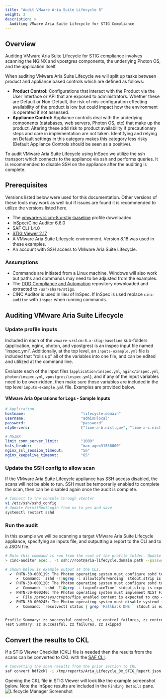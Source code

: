 ```yaml
---
title: "Audit VMware Aria Suite Lifecycle 8"
weight: 3
description: >
  Auditing VMware Aria Suite Lifecycle for STIG Compliance
---
```


## Overview
Auditing VMware Aria Suite Lifecycle for STIG compliance involves scanning the NGINX and vpostgres components, the underlying Photon OS, and the application itself.

When auditing VMware Aria Suite Lifecycle we will split up tasks between product and appliance based controls which are defined as follows:
* **Product Control:** Configurations that interact with the Product via the User Interface or API that are exposed to administrators. Whether these are Default or Non-Default, the risk of mis-configuration effecting availability of the product is low but could impact how the environment is operated if not assessed.
* **Appliance Control:** Appliance controls deal with the underlying components (databases, web servers, Photon OS, etc) that make up the product. Altering these add risk to product availability if precautionary steps and care in implementation are not taken. Identifying and relying on Default settings in this category makes this category less risky (Default Appliance Controls should be seen as a positive).

To audit VMware Aria Suite Lifecycle using InSpec we utilize the ssh transport which connects to the appliance via ssh and performs queries. It is recommended to disable SSH on the appliance after the auditing is complete.

## Prerequisites
Versions listed below were used for this documentation. Other versions of these tools may work as well but if issues are found it is recommended to utilize the versions listed here.  

* The [vmware-vrslcm-8.x-stig-baseline](https://github.com/vmware/dod-compliance-and-automation/tree/master/aria/lifecycle/8.x/v1r2-srg/inspec/vmware-vrslcm-8.x-stig-baseline) profile downloaded.
* InSpec/Cinc Auditor 6.6.0
* SAF CLI 1.4.0
* [STIG Viewer 2.17](https://public.cyber.mil/stigs/srg-stig-tools/)
* A VMware Aria Suite Lifecycle environment. Version 8.18 was used in these examples.
* An account with SSH access to VMware Aria Suite Lifecycle.

### Assumptions
* Commands are initiated from a Linux machine. Windows will also work but paths and commands may need to be adjusted from the examples.
* The [DOD Compliance and Automation](https://github.com/vmware/dod-compliance-and-automation) repository downloaded and extracted to `/usr/share/stigs`.
* CINC Auditor is used in lieu of InSpec. If InSpec is used replace `cinc-auditor` with `inspec` when running commands.

## Auditing VMware Aria Suite Lifecycle
### Update profile inputs
Included in each of the `vmware-vrslcm-8.x-stig-baseline` sub-folders (application, nginx, photon, and vpostgres) is an inspec input file named 'inspec.yml'. 
Additionally, at the top level, an `inputs-example.yml` file is included that "rolls up" all of the variables into one file, and can be edited and utilized at the command line.

Evaluate each of the input files (`application/inspec.yml`, `nginx/inspec.yml`, `photon/inspec.yml`, `vpostgres/inspec.yml`), and if any of the input variables need to be over-ridden, then make sure those variables are included in the top level `inputs-example.yml` file. Examples are provided below.

#### VMware Aria Operations for Logs - Sample Inputs
```yaml
# Application
hostname:                         "lifecycle.domain"
username:                         "admin@local"
password:                         "password"
ntpServers:                       ["time-a-b.nist.gov", "time-a-c.nist.gov"] 

# NGINX
limit_conn_server_limit:          "1000"
hsts_header:                      "max-age=31536000"
nginx_ssl_session_timeout:        "5m"
nginx_keepalive_timeout:          "65"
```

### Update the SSH config to allow scan
If the VMware Aria Suite Lifecycle appliance has SSH access disabled, the scans will not be able to run. SSH must be temporarily enabled to complete the scan, then can be disabled again once the audit is complete.  

```bash
# Connect to the console through vCenter
vi /etc/ssh/sshd_config
# Update PermitRootLogin from no to yes and save
systemctl restart sshd
```

### Run the audit
In this example we will be scanning a target VMware Aria Suite Lifecycle appliance, specifying an inputs file, and outputting a report to the CLI and to a JSON file.  
```bash
# Note this command is run from the root of the profile folder. Update paths as needed (instead of '.', use './path/to/profile') if running from a different location.
> cinc-auditor exec . -t ssh://root@aria-lifecycle.domain.path --password 'replaceme' --show-progress --input-file inputs-example.yml --reporter cli json:/tmp/reports/Aria_Lifecycle_8x_STIG_Report.json

# Shown below is example output at the CLI.
  ✔  PHTN-30-000119: The Photon operating system must configure sshd to restrict AllowTcpForwarding.
     ✔  Command: `sshd -T|&grep -i allowtcpforwarding` stdout.strip is expected to cmp == "allowtcpforwarding no"
  ✔  PHTN-30-000120: The Photon operating system must configure sshd to restrict LoginGraceTime.
     ✔  Command: `sshd -T|&grep -i LoginGraceTime` stdout.strip is expected to cmp == "LoginGraceTime 30"
  ✔  PHTN-30-000240: The Photon operating system must implement NIST FIPS-validated cryptography for the following: to provision digital signatures, generate cryptographic hashes, and protect unclassified information requiring confidentiality and cryptographic protection in accordance with applicable federal laws, Executive Orders, directives, policies, regulations, and standards.
     ✔  File /proc/sys/crypto/fips_enabled content is expected to cmp == 1
  ✔  PHTN-30-000245: The Photon operating system must disable systemd fallback Domain Name System (DNS).
     ✔  Command: `resolvectl status | grep 'Fallback DNS'` stdout is expected to cmp == ""


Profile Summary: zz successful controls, zz control failures, zz controls skipped
Test Summary: zz successful, zz failures, zz skipped
```

## Convert the results to CKL
If a STIG Viewer Checklist (CKL) file is needed then the results from the scans can be converted to CKL with the [SAF CLI](/docs/automation-tools/safcli/).

```bash
# Converting the scan results from the prior section to CKL
saf convert hdf2ckl -i /tmp/reports/Aria_Lifecycle_8x_STIG_Report.json -o /tmp/reports/Aria_Lifecycle_8x_STIG_Report.ckl --hostname aria-lifecycle --fqdn aria-lifecycle.domain.path --ip 10.10.10.20 --mac 00:00:00:00:00:00
```

Opening the CKL file in STIG Viewer will look like the example screenshot below. Note the InSpec results are included in the `Finding Details` pane.
![Lifecycle Manager Screenshot](/images/VRSLCM_ckl_screenshot.png)